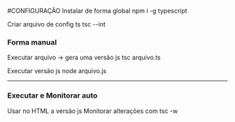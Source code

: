 #CONFIGURAÇÃO
  Instalar de forma global
    npm i -g typescript

 Criar arquivo de config ts
    tsc --int

### Forma manual
 Executar arquivo -> gera uma versão js
    tsc arquivo.ts

 Executar versão js
   node arquivo.js

----------------------------------------------
  ### Executar e Monitorar auto
  Usar no HTML a versão js
  Monitorar alterações com 
   tsc -w

 